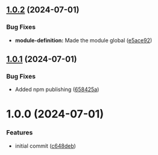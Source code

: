 ## [1.0.2](https://github.com/jwtwallet/jwtwallet-nestjs/compare/v1.0.1...v1.0.2) (2024-07-01)


### Bug Fixes

* **module-definition:** Made the module global ([e5ace92](https://github.com/jwtwallet/jwtwallet-nestjs/commit/e5ace92e9a9bcc0699497e9d002fd63ff0430e11))

## [1.0.1](https://github.com/jwtwallet/jwtwallet-nestjs/compare/v1.0.0...v1.0.1) (2024-07-01)


### Bug Fixes

* Added npm publishing ([658425a](https://github.com/jwtwallet/jwtwallet-nestjs/commit/658425a6fffa42020a377b93bcd8847d8f8dbeb2))

# 1.0.0 (2024-07-01)


### Features

* initial commit ([c648deb](https://github.com/jwtwallet/jwtwallet-nestjs/commit/c648debd2c2fa8379b00973a886b72f7f37f7c61))
